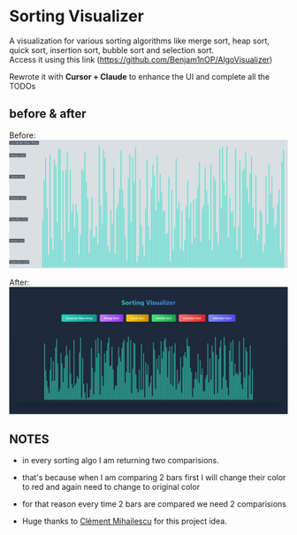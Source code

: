 # Sorting Visualizer
A visualization for various sorting algorithms like merge sort, heap sort, quick sort, insertion sort, bubble sort and selection sort.<br>
Access it using this link (https://github.com/Benjam1nOP/AlgoVisualizer)

Rewrote it with **Cursor + Claude** to enhance the UI and complete all the TODOs

## before & after

Before:
![Before](older_ui.JPG)

After:
![After](newer_ui_tailwind.JPG)


## NOTES
- in every sorting algo I am returning two comparisions.
- that's because when I am comparing 2 bars first I will change their color to red and again need to change to original color
- for that reason every time 2 bars are compared we need 2 comparisions


- Huge thanks to [Clément Mihailescu](https://github.com/clementmihailescu) for this project idea.
